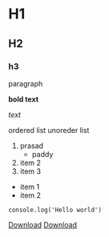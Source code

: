 # H1
## H2
### h3

paragraph

**bold text**

_text_

ordered list unoreder list


1. prasad 
    - paddy
3. item 2
4. item 3

- item 1
- item 2

```
console.log('Hello world')
```

<a href="google.com" target="_blank">Download</a>
[Download](google.com)
